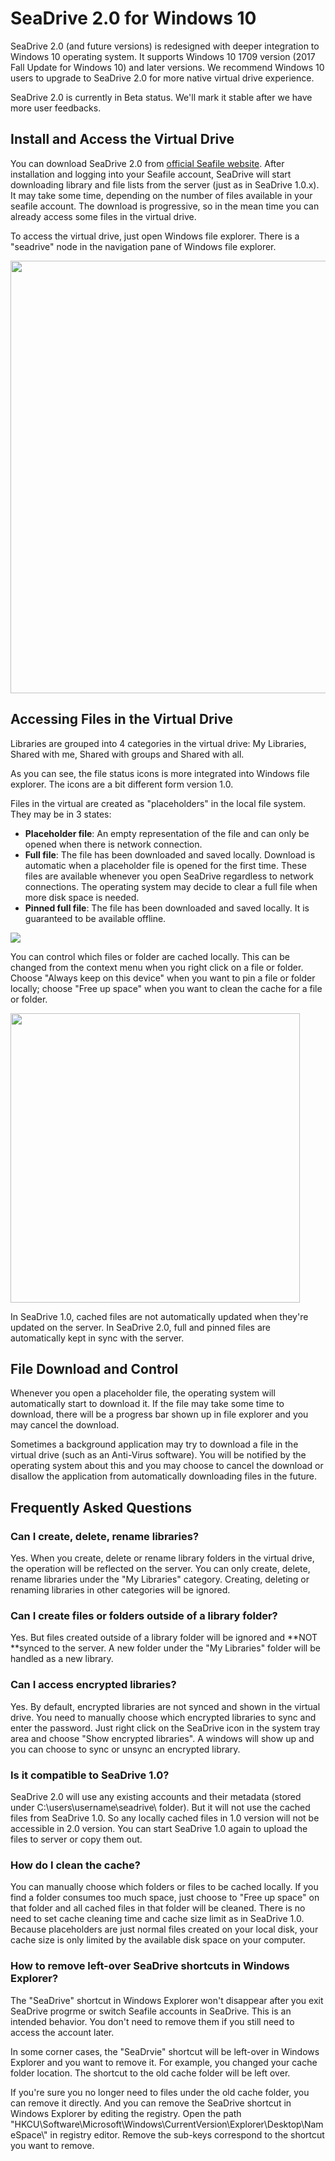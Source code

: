 # SeaDrive 2.0 for Windows 10

SeaDrive 2.0 (and future versions) is redesigned with deeper integration to Windows 10 operating system. It supports Windows 10 1709 version (2017 Fall Update for Windows 10) and later versions. We recommend Windows 10 users to upgrade to SeaDrive 2.0 for more native virtual drive experience.

SeaDrive 2.0 is currently in Beta status. We'll mark it stable after we have more user feedbacks.

## Install and Access the Virtual Drive

You can download SeaDrive 2.0 from [official Seafile website](https://www.seafile.com/en/download/). After installation and logging into your Seafile account, SeaDrive will start downloading library and file lists from the server (just as in SeaDrive 1.0.x). It may take some time, depending on the number of files available in your seafile account. The download is progressive, so in the mean time you can already access some files in the virtual drive.

To access the virtual drive, just open Windows file explorer. There is a "seadrive" node in the navigation pane of Windows file explorer.

<img src="https://download.seafile.com/lib/a1d455d4-fbdb-4066-adb4-f8bbeee3743b/file/images/auto-upload/image-1584674198415.png?raw=1" width="692" height="null" />

## Accessing Files in the Virtual Drive

Libraries are grouped into 4 categories in the virtual drive: My Libraries, Shared with me, Shared with groups and Shared with all.

As you can see, the file status icons is more integrated into Windows file explorer. The icons are a bit different form version 1.0.

Files in the virtual are created as "placeholders" in the local file system. They may be in 3 states:

* **Placeholder file**: An empty representation of the file and can only be opened when there is network connection.
* **Full file**: The file has been downloaded and saved locally. Download is automatic when a placeholder file is opened for the first time. These files are available whenever you open SeaDrive regardless to network connections. The operating system may decide to clear a full file when more disk space is needed.
* **Pinned full file**: The file has been downloaded and saved locally. It is guaranteed to be available offline.

![](https://download.seafile.com/lib/a1d455d4-fbdb-4066-adb4-f8bbeee3743b/file/images/auto-upload/image-1584674764725.png?raw=1)

You can control which files or folder are cached locally. This can be changed from the context menu when you right click on a file or folder. Choose "Always keep on this device" when you want to pin a file or folder locally; choose "Free up space" when you want to clean the cache for a file or folder.

<img src="https://download.seafile.com/lib/a1d455d4-fbdb-4066-adb4-f8bbeee3743b/file/images/auto-upload/image-1584675088821.png?raw=1" width="463" height="null" />

In SeaDrive 1.0, cached files are not automatically updated when they're updated on the server. In SeaDrive 2.0, full and pinned files are automatically kept in sync with the server.

## File Download and Control

Whenever you open a placeholder file, the operating system will automatically start to download it. If the file may take some time to download, there will be a progress bar shown up in file explorer and you may cancel the download.

Sometimes a background application may try to download a file in the virtual drive (such as an Anti-Virus software). You will be notified by the operating system about this and you may choose to cancel the download or disallow the application from automatically downloading files in the future.

## Frequently Asked Questions

### Can I create, delete, rename libraries?

Yes. When you create, delete or rename library folders in the virtual drive, the operation will be reflected on the server. You can only create, delete, rename libraries under the "My Libraries" category. Creating, deleting or renaming libraries in other categories will be ignored.

### Can I create files or folders outside of a library folder?

Yes. But files created outside of a library folder will be ignored and **NOT **synced to the server. A new folder under the "My Libraries" folder will be handled as a new library.

### Can I access encrypted libraries?

Yes. By default, encrypted libraries are not synced and shown in the virtual drive. You need to manually choose which encrypted libraries to sync and enter the password. Just right click on the SeaDrive icon in the system tray area and choose "Show encrypted libraries". A windows will show up and you can choose to sync or unsync an encrypted library.

### Is it compatible to SeaDrive 1.0?

SeaDrive 2.0 will use any existing accounts and their metadata (stored under C:\\users\\username\\seadrive\\ folder). But it will not use the cached files from SeaDrive 1.0. So any locally cached files in 1.0 version will not be accessible in 2.0 version. You can start SeaDrive 1.0 again to upload the files to server or copy them out.

### How do I clean the cache?

You can manually choose which folders or files to be cached locally. If you find a folder consumes too much space, just choose to "Free up space" on that folder and all cached files in that folder will be cleaned. There is no need to set cache cleaning time and cache size limit as in SeaDrive 1.0. Because placeholders are just normal files created on your local disk, your cache size is only limited by the available disk space on your computer.

### How to remove left-over SeaDrive shortcuts in Windows Explorer?

The "SeaDrive" shortcut in Windows Explorer won't disappear after you exit SeaDrive progrme or switch Seafile accounts in SeaDrive. This is an intended behavior. You don't need to remove them if you still need to access the account later.

In some corner cases, the "SeaDrvie" shortcut will be left-over in Windows Explorer and you want to remove it. For example, you changed your cache folder location. The shortcut to the old cache folder will be left over.

If you're sure you no longer need to files under the old cache folder, you can remove it directly. And you can remove the SeaDrive shortcut in Windows Explorer by editing the registry. Open the path "HKCU\\Software\\Microsoft\\Windows\\CurrentVersion\\Explorer\\Desktop\\NameSpace\\" in registry editor. Remove the sub-keys correspond to the shortcut you want to remove.
